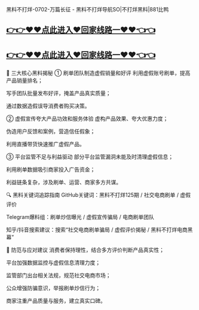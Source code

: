 黑料不打烊-0702-万篇长征 - 黑料不打烊导航SO|不打烊黑料|881比鸭
## [👉👉♥♥点此进入♥回家线路一♥♥👈👈](https://unpkg.com/182-5run/index.html)
## [👉👉♥♥点此进入♥回家线路一♥♥👈👈](https://unpkg.com/182-6run/index.html)
🎯 三大核心黑料揭秘
① 刷单团队制造虚假销量和好评
利用虚假账号刷单，提高产品销量排名；

写手团队批量发布好评，掩盖产品真实质量；

通过数据造假误导消费者购买决策。

② 虚假宣传夸大产品功效和服务体验
虚构产品效果、夸大优惠力度；

伪造用户反馈和案例，营造信任假象；

利用直播带货快速推广虚假产品。

③ 平台监管不足与利益驱动
部分平台监管漏洞未能及时清理虚假信息；

利用刷单数据吸引商家投入广告资金；

利益链条复杂，涉及刷单、运营、商家多方共谋。

🔍 黑料关键词追踪指南
GitHub关键词：黑料不打烊125期 / 社交电商刷单 / 虚假评价

Telegram爆料组：刷单炒信曝光 / 虚假宣传骗局 / 电商刷单团队

知乎/抖音搜索建议：搜索“社交电商刷单骗局 / 虚假评价揭秘 / 黑料不打烊电商黑幕”

🧠 防范与应对建议
消费者保持理性，结合多方评价判断产品真实性；

平台加强数据监控与虚假信息清理力度；

监管部门出台相关法规，规范社交电商市场；

公众增强防骗意识，举报刷单炒信行为；

商家注重产品质量与服务，建立真实口碑。
